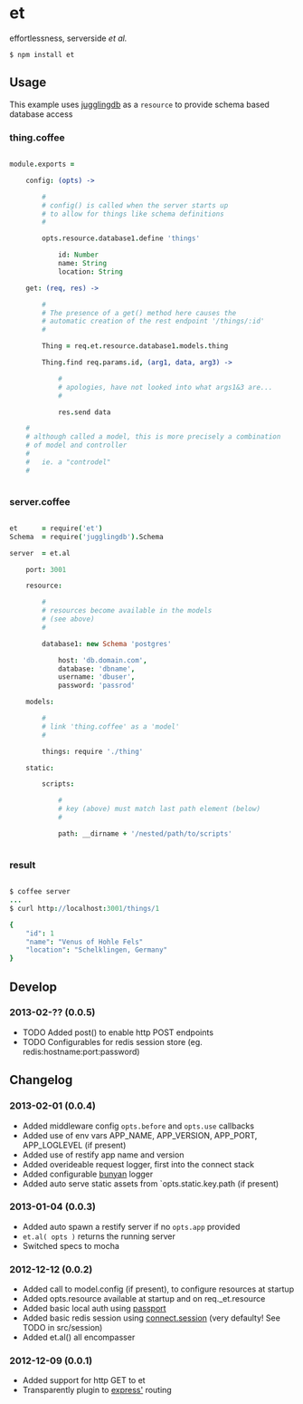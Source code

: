 et
==

effortlessness, serverside <i>et al.</i>


    $ npm install et
    



Usage
-----

This example uses [jugglingdb](https://github.com/1602/jugglingdb) as a `resource` to provide schema based database access

### thing.coffee

```coffee

module.exports = 

    config: (opts) -> 

        #
        # config() is called when the server starts up
        # to allow for things like schema definitions
        # 

        opts.resource.database1.define 'things'

            id: Number
            name: String
            location: String

    get: (req, res) ->

        #
        # The presence of a get() method here causes the 
        # automatic creation of the rest endpoint '/things/:id' 
        #

        Thing = req.et.resource.database1.models.thing

        Thing.find req.params.id, (arg1, data, arg3) -> 

            #
            # apologies, have not looked into what args1&3 are...
            #

            res.send data

    #
    # although called a model, this is more precisely a combination
    # of model and controller
    # 
    #   ie. a "controdel"
    # 



```


### server.coffee

```coffee

et      = require('et')
Schema  = require('jugglingdb').Schema

server  = et.al

    port: 3001

    resource:

        #
        # resources become available in the models
        # (see above)
        #

        database1: new Schema 'postgres'

            host: 'db.domain.com',
            database: 'dbname',
            username: 'dbuser',
            password: 'passrod'

    models:

        #
        # link 'thing.coffee' as a 'model'
        #

        things: require './thing'

    static:

        scripts:

            #
            # key (above) must match last path element (below)
            #

            path: __dirname + '/nested/path/to/scripts'



```


### result

```coffee

$ coffee server
...
$ curl http://localhost:3001/things/1

{
    "id": 1
    "name": "Venus of Hohle Fels"
    "location": "Schelklingen, Germany"
}

```

Develop
-------

### 2013-02-?? (0.0.5)

* TODO Added post() to enable http POST endpoints
* TODO Configurables for redis session store (eg. redis:hostname:port:password)


Changelog
---------

### 2013-02-01 (0.0.4)

* Added middleware config `opts.before` and `opts.use` callbacks
* Added use of env vars APP_NAME, APP_VERSION, APP_PORT, APP_LOGLEVEL (if present)
* Added use of restify app name and version
* Added overideable request logger, first into the connect stack
* Added configurable [bunyan](https://github.com/trentm/node-bunyan) logger 
* Added auto serve static assets from `opts.static.key.path (if present)

### 2013-01-04 (0.0.3)

* Added auto spawn a restify server if no `opts.app` provided
* `et.al( opts )` returns the running server
* Switched specs to mocha

### 2012-12-12 (0.0.2)

* Added call to model.config (if present), to configure resources at startup
* Added opts.resource available at startup and on req._et.resource
* Added basic local auth using [passport](http://passportjs.org/) 
* Added basic redis session using [connect.session](http://www.senchalabs.org/connect/session.html) (very defaulty! See TODO in src/session)
* Added et.al() all encompasser

### 2012-12-09 (0.0.1)

* Added support for http GET to et
* Transparently plugin to [express'](https://github.com/visionmedia/express) routing

